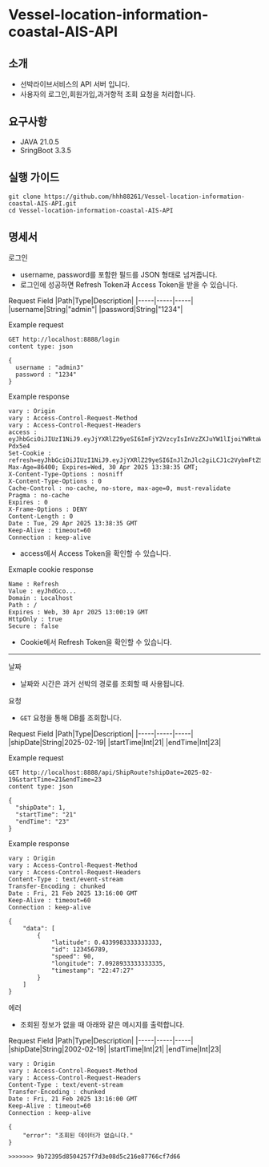 # Vessel-location-information-coastal-AIS-API

## 소개
- 선박라이브서비스의 API 서버 입니다.
- 사용자의 로그인,회원가입,과거항적 조회 요청을 처리합니다.

## 요구사항
- JAVA 21.0.5 
- SringBoot 3.3.5

## 실행 가이드
```
git clone https://github.com/hhh88261/Vessel-location-information-coastal-AIS-API.git 
cd Vessel-location-information-coastal-AIS-API
```

## 명세서

로그인
- username, password를 포함한 필드를 JSON 형태로 넘겨줍니다.
- 로그인에 성공하면 Refresh Token과 Access Token을 받을 수 있습니다.

Request Field 
|Path|Type|Description|
|-----|-----|-----|
|username|String|"admin"|
|password|String|"1234"|

Example request
```
GET http://localhost:8888/login
content type: json

{
  username : "admin3"
  password : "1234"
}
```

Example response

```
vary : Origin 
vary : Access-Control-Request-Method
vary : Access-Control-Request-Headers
access : eyJhbGciOiJIUzI1NiJ9.eyJjYXRlZ29yeSI6ImFjY2VzcyIsInVzZXJuYW1lIjoiYWRtaW4zIiwicm9sZSI6IlRlc3RSb2xlIiwiaWF0IjoxNzQ1OTMzOTE1LCJleHAiOjE3NDU5MzQ1MTV9.sqYdf2_r84qHCYu7aRjAjd6_iG2vpCIBjqDJ-Pdx5e4
Set-Cookie : refresh=eyJhbGciOiJIUzI1NiJ9.eyJjYXRlZ29yeSI6InJlZnJlc2giLCJ1c2VybmFtZSI6ImFkbWluMyIsInJvbGUiOiJUZXN0Um9sZSIsImlhdCI6MTc0NTkzMzkxNSwiZXhwIjoxNzQ2MDIwMzE1fQ.lFo1jneMNtp6EzgZKNL3ZdKY7AXup5_DcUcq29rPNmA; Max-Age=86400; Expires=Wed, 30 Apr 2025 13:38:35 GMT;
X-Content-Type-Options : nosniff
X-Content-Type-Options : 0
Cache-Control : no-cache, no-store, max-age=0, must-revalidate
Pragma : no-cache
Expires : 0
X-Frame-Options : DENY
Content-Length : 0
Date : Tue, 29 Apr 2025 13:38:35 GMT
Keep-Alive : timeout=60
Connection : keep-alive

```
- access에서 Access Token을 확인할 수 있습니다.

Exmaple cookie response

```
Name : Refresh
Value : eyJhdGco...
Domain : Localhost
Path : /
Expires : Web, 30 Apr 2025 13:00:19 GMT
HttpOnly : true
Secure : false
```

- Cookie에서 Refresh Token을 확인할 수 있습니다.

- - -

날짜
- 날짜와 시간은 과거 선박의 경로를 조회할 때 사용됩니다.

요청
- `GET` 요청을 통해 DB를 조회합니다.

Request Field 
|Path|Type|Description|
|-----|-----|-----|
|shipDate|String|2025-02-19|
|startTime|Int|21|
|endTime|Int|23|

Example request
```
GET http://localhost:8888/api/ShipRoute?shipDate=2025-02-19&startTime=21&endTime=23
content type: json

{
  "shipDate": 1,
  "startTime": "21"
  "endTime": "23"
}
```

Example response

```
vary : Origin 
vary : Access-Control-Request-Method
vary : Access-Control-Request-Headers
Content-Type : text/event-stream
Transfer-Encoding : chunked
Date : Fri, 21 Feb 2025 13:16:00 GMT
Keep-Alive : timeout=60
Connection : keep-alive

{
    "data": [
        {
            "latitude": 0.4339983333333333,
            "id": 123456789,
            "speed": 90,
            "longitude": 7.0928933333333335,
            "timestamp": "22:47:27"
        }
    ]
} 
```

에러
- 조회된 정보가 없을 때 아래와 같은 메시지를 출력합니다.

Request Field 
|Path|Type|Description|
|-----|-----|-----|
|shipDate|String|2002-02-19|
|startTime|Int|21|
|endTime|Int|23|

```
vary : Origin 
vary : Access-Control-Request-Method
vary : Access-Control-Request-Headers
Content-Type : text/event-stream
Transfer-Encoding : chunked
Date : Fri, 21 Feb 2025 13:16:00 GMT
Keep-Alive : timeout=60
Connection : keep-alive

{
    "error": "조회된 데이터가 없습니다."
}

>>>>>>> 9b72395d8504257f7d3e08d5c216e87766cf7d66

```




